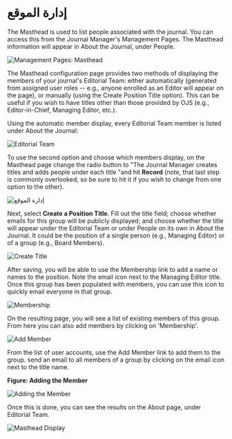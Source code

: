 # إدارة الموقع

The Masthead is used to list people associated with the journal. You can access this from the Journal Manager's Management Pages. The Masthead information will appear in About the Journal, under People.



![Management Pages: Masthead](images/chapter5/jm_masthead.png)


The Masthead configuration page provides two methods of displaying the members of your journal's Editorial Team: either automatically (generated from assigned user roles -- e.g., anyone enrolled as an Editor will appear on the page), or manually (using the Create Position Title option). This can be useful if you wish to have titles other than those provided by OJS (e.g., Editor-in-Chief, Managing Editor, etc.).

Using the automatic member display, every Editorial Team member is listed under About the Journal:

![Editorial Team](images/chapter5/editorial_team.png)



To use the second option and choose which members display, on the Masthead page change the radio button to "The Journal Manager creates titles and adds people under each title "and hit **Record** (note, that last step is commonly overlooked, so be sure to hit it if you wish to change from one option to the other).



![إدارة الموقع](images/chapter5/masthead.png)


Next, select **Create a Position Title**. Fill out the title field; choose whether emails for this group will be publicly displayed; and choose whether the title will appear under the Editorial Team or under People on its own in About the Journal. It could be the position of a single person (e.g., Managing Editor) or of a group (e.g., Board Members).




![Create Title](images/chapter5/masthead_create_title.png)




After saving, you will be able to use the Membership link to add a name or names to the position. Note the email icon next to the Managing Editor title. Once this group has been populated with members, you can use this icon to quickly email everyone in that group.




![Membership](images/chapter5/masthead_membership.png)


On the resulting page, you will see a list of existing members of this group. From here you can also add members by clicking on 'Membership'.



![Add Member](images/chapter5/masthead_add_member.png)


From the list of user accounts, use the Add Member link to add them to the group. send an email to all members of a group by clicking on the email icon next to the title name.

**Figure: Adding the Member**

![Adding the Member](images/chapter5/masthead_adding_member.png)

Once this is done, you can see the results on the About page, under Editorial Team.



![Masthead Display](images/chapter5/masthead_display.png)